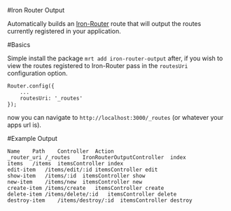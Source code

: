 #Iron Router Output

Automatically builds an [Iron-Router](https://github.com/EventedMind/iron-router) route that will output the routes currently registered in your application.

#Basics

Simple install the package `mrt add iron-router-output` after, if you wish to view the routes registered to Iron-Router pass in the `routesUri` configuration option.

```
Router.config({
    ...
    routesUri: '_routes'
});
```

now you can navigate to `http://localhost:3000/_routes` (or whatever your apps url is).

#Example Output

```
Name	Path	Controller	Action
_router_uri	/_routes	IronRouterOutputController	index
items	/items	itemsController	index
edit-item	/items/edit/:id	itemsController	edit
show-item	/items/:id	itemsController	show
new-item	/items/new	itemsController	new
create-item	/items/create	itemsController	create
delete-item	/items/delete/:id	itemsController	delete
destroy-item	/items/destroy/:id	itemsController	destroy
```